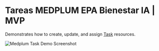 # Tareas MEDPLUM EPA Bienestar IA | MVP

Demonstrates how to create, update, and assign [Task](https://hl7.org/fhir/task) resources.

![Medplum Task Demo Screenshot](/screenshot.png)
